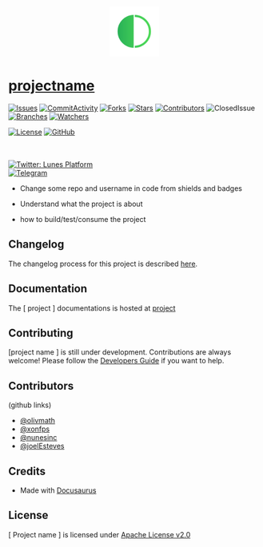 
<p align="center">
  <a href="https://lunes.io">
    <img alt="Lunes" src="static/img/lunes.png" width="100" />
  </a>
</p>

#  [projectname](https://linkProject)

[![Issues](https://img.shields.io/github/issues/nunesinc/lunes-pattern-public)](https://github.com/nunesinc/lunes-pattern-public/issues)
[![CommitActivity](https://img.shields.io/github/commit-activity/m/nunesinc/lunes-pattern-public?color=blueviolet)](https://github.com/nunesinc/lunes-pattern-public/pulse)
[![Forks](https://img.shields.io/github/forks/nunesinc/lunes-pattern-public?color=blueviolet)](https://github.com/nunesinc/lunes-pattern-public/network/members)
[![Stars](https://img.shields.io/github/stars/nunesinc/lunes-pattern-public?color=blueviolet)](https://github.com/nunesinc/lunes-pattern-public/stargazers)
[![Contributors](https://flat.badgen.net/github/contributors/nunesinc/lunes-pattern-public?color=purple)](https://github.com/nunesinc/lunes-pattern-public/graphs/contributors)
![ClosedIssue](https://flat.badgen.net/github/closed-issues/nunesinc/lunes-pattern-public?color=red)
[![Branches](https://badgen.net/github/branches/nunesinc/lunes-pattern-public?color=blueviolet)](https://github.com/nunesinc/lunes-pattern-public/branches)
[![Watchers](https://img.shields.io/github/watchers/nunesinc/lunes-pattern-public.svg?color=blueviolet)](https://github.com/nunesinc/lunes-pattern-public/watchers)


[![License](https://img.shields.io/github/license/nunesinc/lunes-pattern-public?color=blueviolet)](LICENSE)
[![GitHub](https://badgen.net/badge/icon/github?icon=github&label&color=purple)](https://github.com/lunes-platform)

<br><br>
  <a href="https://twitter.com/LunesPlatform" target="_blank">
    <img alt="Twitter: Lunes Platform" src="https://badgen.net/twitter/follow/lunesplatform?icon=twitter&label=follow @LunesPlatform&color=purple" />
  </a>  
  <a href="https://t.me/LunesPlatformPT" target="_blank">
    <img alt="Telegram" src="https://badgen.net/badge/icon/Lunes%20Platform?icon=telegram&label=Telegram&color=purple"/>
  </a>

- Change some repo and username in  code from shields and badges

 
- Understand what the project is about 


 - how to build/test/consume the project

## Changelog

The changelog process for this project is described [here](CHANGELOG.md).

## Documentation
The [ project ] documentations is hosted at [ project ](https://blockchain.lunes.io/telescope/)
## Contributing
[project name ] is still under development. Contributions are always welcome! Please follow the [Developers Guide](CONTRIBUTING.md) if you want to help.
## Contributors

(github links)

* [@olivmath](https://github.com/olivmath)
* [@xonfps](https://github.com/xonfps)
* [@nunesinc](https://github.com/nunesinc)
* [@joelEsteves](https://github.com/joelesteves)

## Credits

- Made with [Docusaurus](https://docusaurus.io/)

## License
[ Project name ] is licensed under [Apache License v2.0](LICENSE)

